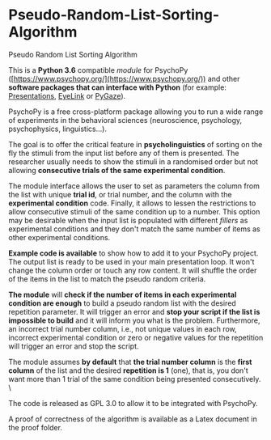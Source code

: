# Pseudo-Random-List-Sorting-Algorithm
Pseudo Random List Sorting Algorithm

This is a **Python 3.6** compatible _module_ for PsychoPy ([https://www.psychopy.org/](https://www.psychopy.org/)) and other **software packages that can interface with Python** (for example: [Presentations](https://www.neurobs.com/), [EyeLink](https://www.sr-research.com/experiment-builder/) or [PyGaze](http://www.pygaze.org/)).

PsychoPy is a free cross-platform package allowing you to run a wide range of experiments in the behavioral sciences (neuroscience, psychology, psychophysics, linguistics...).

The goal is to offer the critical feature in **psycholinguistics** of sorting on the fly the stimuli from the input list before any of them is presented. The researcher usually needs to show the stimuli in a randomised order but not allowing **consecutive trials of the same experimental condition**.

The module interface allows the user to set as parameters the column from the list with unique **trial id**, or trial number, and the column with the **experimental condition** code. Finally, it allows to lessen the restrictions to allow consecutive stimuli of the same condition up to a number. This option may be desirable when the input list is populated with different _fillers_ as experimental conditions and they don't match the same number of items as other experimental conditions.

**Example code is available** to show how to add it to your PsychoPy project. The output list is ready to be used in your main presentation loop. It won't change the column order or touch any row content. It will shuffle the order of the items in the list to match the pseudo random criteria.

**The module** will **check if the number of items in each experimental condition are enough** to build a pseudo random list with the desired repetition parameter. It will trigger an error and **stop your script if the list is impossible to build** and it will inform you what is the problem. Furthermore, an incorrect trial number column, i.e., not unique values in each row, incorrect experimental condition or zero or negative values for the repetition will trigger an error and stop the script.

The module assumes **by default** that **the trial number column** is the **first column** of the list and the desired **repetition is 1** (one), that is, you don't want more than 1 trial of the same condition being presented consecutively. \


The code is released as GPL 3.0 to allow it to be integrated with PsychoPy.

A proof of correctness of the algorithm is available as a Latex document in the proof folder.

